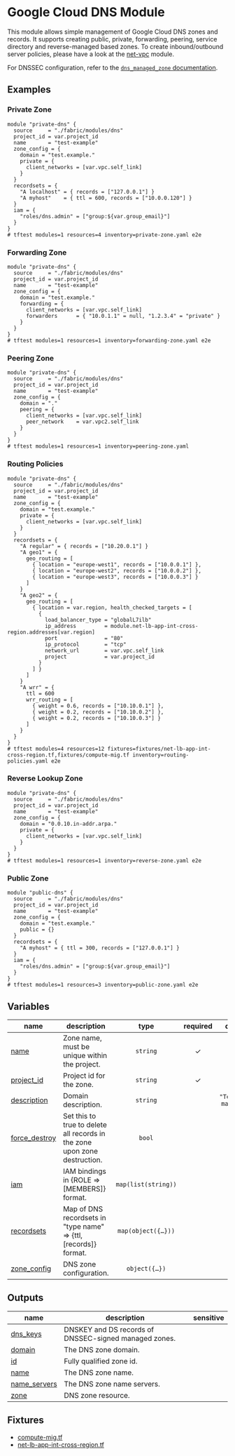 # Google Cloud DNS Module

This module allows simple management of Google Cloud DNS zones and records. It supports creating public, private, forwarding, peering, service directory and reverse-managed based zones. To create inbound/outbound server policies, please have a look at the [net-vpc](../net-vpc/README.md) module.

For DNSSEC configuration, refer to the [`dns_managed_zone` documentation](https://registry.terraform.io/providers/hashicorp/google/latest/docs/resources/dns_managed_zone#dnssec_config).

## Examples

### Private Zone

```hcl
module "private-dns" {
  source     = "./fabric/modules/dns"
  project_id = var.project_id
  name       = "test-example"
  zone_config = {
    domain = "test.example."
    private = {
      client_networks = [var.vpc.self_link]
    }
  }
  recordsets = {
    "A localhost" = { records = ["127.0.0.1"] }
    "A myhost"    = { ttl = 600, records = ["10.0.0.120"] }
  }
  iam = {
    "roles/dns.admin" = ["group:${var.group_email}"]
  }
}
# tftest modules=1 resources=4 inventory=private-zone.yaml e2e
```

### Forwarding Zone

```hcl
module "private-dns" {
  source     = "./fabric/modules/dns"
  project_id = var.project_id
  name       = "test-example"
  zone_config = {
    domain = "test.example."
    forwarding = {
      client_networks = [var.vpc.self_link]
      forwarders      = { "10.0.1.1" = null, "1.2.3.4" = "private" }
    }
  }
}
# tftest modules=1 resources=1 inventory=forwarding-zone.yaml e2e
```

### Peering Zone

```hcl
module "private-dns" {
  source     = "./fabric/modules/dns"
  project_id = var.project_id
  name       = "test-example"
  zone_config = {
    domain = "."
    peering = {
      client_networks = [var.vpc.self_link]
      peer_network    = var.vpc2.self_link
    }
  }
}
# tftest modules=1 resources=1 inventory=peering-zone.yaml
```

### Routing Policies 

```hcl
module "private-dns" {
  source     = "./fabric/modules/dns"
  project_id = var.project_id
  name       = "test-example"
  zone_config = {
    domain = "test.example."
    private = {
      client_networks = [var.vpc.self_link]
    }
  }
  recordsets = {
    "A regular" = { records = ["10.20.0.1"] }
    "A geo1" = {
      geo_routing = [
        { location = "europe-west1", records = ["10.0.0.1"] },
        { location = "europe-west2", records = ["10.0.0.2"] },
        { location = "europe-west3", records = ["10.0.0.3"] }
      ]
    }
    "A geo2" = {
      geo_routing = [
        { location = var.region, health_checked_targets = [
          {
            load_balancer_type = "globalL7ilb"
            ip_address         = module.net-lb-app-int-cross-region.addresses[var.region]
            port               = "80"
            ip_protocol        = "tcp"
            network_url        = var.vpc.self_link
            project            = var.project_id
          }
        ] }
      ]
    }
    "A wrr" = {
      ttl = 600
      wrr_routing = [
        { weight = 0.6, records = ["10.10.0.1"] },
        { weight = 0.2, records = ["10.10.0.2"] },
        { weight = 0.2, records = ["10.10.0.3"] }
      ]
    }
  }
}
# tftest modules=4 resources=12 fixtures=fixtures/net-lb-app-int-cross-region.tf,fixtures/compute-mig.tf inventory=routing-policies.yaml e2e
```

### Reverse Lookup Zone

```hcl
module "private-dns" {
  source     = "./fabric/modules/dns"
  project_id = var.project_id
  name       = "test-example"
  zone_config = {
    domain = "0.0.10.in-addr.arpa."
    private = {
      client_networks = [var.vpc.self_link]
    }
  }
}
# tftest modules=1 resources=1 inventory=reverse-zone.yaml e2e
```

### Public Zone

```hcl
module "public-dns" {
  source     = "./fabric/modules/dns"
  project_id = var.project_id
  name       = "test-example"
  zone_config = {
    domain = "test.example."
    public = {}
  }
  recordsets = {
    "A myhost" = { ttl = 300, records = ["127.0.0.1"] }
  }
  iam = {
    "roles/dns.admin" = ["group:${var.group_email}"]
  }
}
# tftest modules=1 resources=3 inventory=public-zone.yaml e2e
```
<!-- BEGIN TFDOC -->
## Variables

| name | description | type | required | default |
|---|---|:---:|:---:|:---:|
| [name](variables.tf#L35) | Zone name, must be unique within the project. | <code>string</code> | ✓ |  |
| [project_id](variables.tf#L40) | Project id for the zone. | <code>string</code> | ✓ |  |
| [description](variables.tf#L17) | Domain description. | <code>string</code> |  | <code>&#34;Terraform managed.&#34;</code> |
| [force_destroy](variables.tf#L23) | Set this to true to delete all records in the zone upon zone destruction. | <code>bool</code> |  | <code>null</code> |
| [iam](variables.tf#L29) | IAM bindings in {ROLE => [MEMBERS]} format. | <code>map&#40;list&#40;string&#41;&#41;</code> |  | <code>null</code> |
| [recordsets](variables.tf#L45) | Map of DNS recordsets in \"type name\" => {ttl, [records]} format. | <code title="map&#40;object&#40;&#123;&#10;  ttl     &#61; optional&#40;number, 300&#41;&#10;  records &#61; optional&#40;list&#40;string&#41;&#41;&#10;  geo_routing &#61; optional&#40;list&#40;object&#40;&#123;&#10;    location &#61; string&#10;    records  &#61; optional&#40;list&#40;string&#41;&#41;&#10;    health_checked_targets &#61; optional&#40;list&#40;object&#40;&#123;&#10;      load_balancer_type &#61; string&#10;      ip_address         &#61; string&#10;      port               &#61; string&#10;      ip_protocol        &#61; string&#10;      network_url        &#61; string&#10;      project            &#61; string&#10;      region             &#61; optional&#40;string&#41;&#10;    &#125;&#41;&#41;&#41;&#10;  &#125;&#41;&#41;&#41;&#10;  wrr_routing &#61; optional&#40;list&#40;object&#40;&#123;&#10;    weight  &#61; number&#10;    records &#61; list&#40;string&#41;&#10;  &#125;&#41;&#41;&#41;&#10;&#125;&#41;&#41;">map&#40;object&#40;&#123;&#8230;&#125;&#41;&#41;</code> |  | <code>&#123;&#125;</code> |
| [zone_config](variables.tf#L102) | DNS zone configuration. | <code title="object&#40;&#123;&#10;  domain &#61; string&#10;  forwarding &#61; optional&#40;object&#40;&#123;&#10;    forwarders      &#61; optional&#40;map&#40;string&#41;&#41;&#10;    client_networks &#61; list&#40;string&#41;&#10;  &#125;&#41;&#41;&#10;  peering &#61; optional&#40;object&#40;&#123;&#10;    client_networks &#61; list&#40;string&#41;&#10;    peer_network    &#61; string&#10;  &#125;&#41;&#41;&#10;  public &#61; optional&#40;object&#40;&#123;&#10;    dnssec_config &#61; optional&#40;object&#40;&#123;&#10;      non_existence &#61; optional&#40;string, &#34;nsec3&#34;&#41;&#10;      state         &#61; string&#10;      key_signing_key &#61; optional&#40;object&#40;&#10;        &#123; algorithm &#61; string, key_length &#61; number &#125;&#41;,&#10;        &#123; algorithm &#61; &#34;rsasha256&#34;, key_length &#61; 2048 &#125;&#10;      &#41;&#10;      zone_signing_key &#61; optional&#40;object&#40;&#10;        &#123; algorithm &#61; string, key_length &#61; number &#125;&#41;,&#10;        &#123; algorithm &#61; &#34;rsasha256&#34;, key_length &#61; 1024 &#125;&#10;      &#41;&#10;    &#125;&#41;&#41;&#10;    enable_logging &#61; optional&#40;bool, false&#41;&#10;  &#125;&#41;&#41;&#10;  private &#61; optional&#40;object&#40;&#123;&#10;    client_networks             &#61; list&#40;string&#41;&#10;    service_directory_namespace &#61; optional&#40;string&#41;&#10;  &#125;&#41;&#41;&#10;&#125;&#41;">object&#40;&#123;&#8230;&#125;&#41;</code> |  | <code>null</code> |

## Outputs

| name | description | sensitive |
|---|---|:---:|
| [dns_keys](outputs.tf#L17) | DNSKEY and DS records of DNSSEC-signed managed zones. |  |
| [domain](outputs.tf#L22) | The DNS zone domain. |  |
| [id](outputs.tf#L27) | Fully qualified zone id. |  |
| [name](outputs.tf#L32) | The DNS zone name. |  |
| [name_servers](outputs.tf#L37) | The DNS zone name servers. |  |
| [zone](outputs.tf#L42) | DNS zone resource. |  |

## Fixtures

- [compute-mig.tf](../../tests/fixtures/compute-mig.tf)
- [net-lb-app-int-cross-region.tf](../../tests/fixtures/net-lb-app-int-cross-region.tf)
<!-- END TFDOC -->
